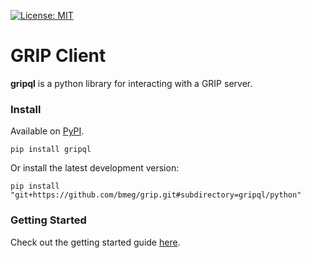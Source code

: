 [![License: MIT](https://img.shields.io/badge/License-MIT-yellow.svg)](https://opensource.org/licenses/MIT)

GRIP Client
===========

__gripql__ is a python library for interacting with a GRIP server.

### Install

Available on [PyPI](https://pypi.org/project/gripql/).

```
pip install gripql
```

Or install the latest development version:

```
pip install "git+https://github.com/bmeg/grip.git#subdirectory=gripql/python"
```

### Getting Started

Check out the getting started guide [here](https://bmeg.github.io/grip/docs/queries/getting_started/).

